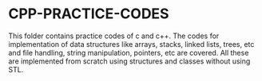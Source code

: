 # CPP-PRACTICE-CODES
This folder contains practice codes of c and c++. The codes for implementation of data structures like arrays, stacks, linked lists, trees, etc and file handling, string manipulation, pointers, etc are covered. All these are implemented from scratch using structures and classes without using STL. 
